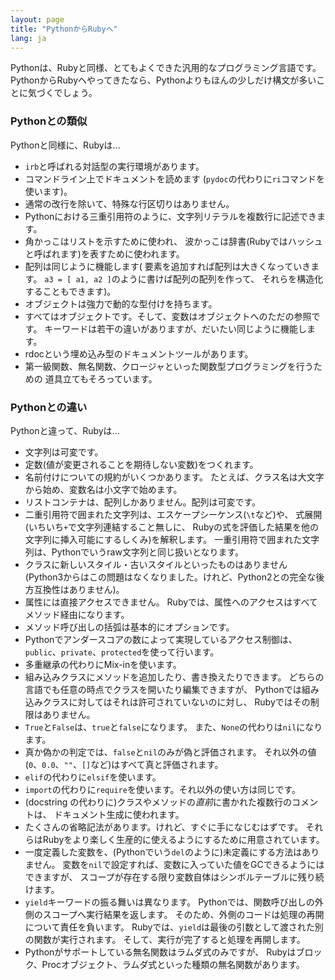 ```yaml
---
layout: page
title: "PythonからRubyへ"
lang: ja
---
```


Pythonは、Rubyと同様、とてもよくできた汎用的なプログラミング言語です。
PythonからRubyへやってきたなら、Pythonよりもほんの少しだけ構文が多いことに気づくでしょう。

### Pythonとの類似

Pythonと同様に、Rubyは...

* `irb`と呼ばれる対話型の実行環境があります。
* コマンドライン上でドキュメントを読めます
  (`pydoc`の代わりに`ri`コマンドを使います)。
* 通常の改行を除いて、特殊な行区切りはありません。
* Pythonにおける三重引用符のように、文字列リテラルを複数行に記述できます。
* 角かっこはリストを示すために使われ、
  波かっこは辞書(Rubyではハッシュと呼ばれます)を表すために使われます。
* 配列は同じように機能します(
  要素を追加すれば配列は大きくなっていきます。
  `a3 = [ a1, a2 ]`のように書けば配列の配列を作って、
   それらを構造化することもできます)。
* オブジェクトは強力で動的な型付けを持ちます。
* すべてはオブジェクトです。そして、変数はオブジェクトへのただの参照です。
  キーワードは若干の違いがありますが、だいたい同じように機能します。
* rdocという埋め込み型のドキュメントツールがあります。
* 第一級関数、無名関数、クロージャといった関数型プログラミングを行うための
  道具立てもそろっています。

### Pythonとの違い

Pythonと違って、Rubyは...

* 文字列は可変です。
* 定数(値が変更されることを期待しない変数)をつくれます。
* 名前付けについての規約がいくつかあります。
  たとえば、クラス名は大文字から始め、変数名は小文字で始めます。
* リストコンテナは、配列しかありません。配列は可変です。
* 二重引用符で囲まれた文字列は、エスケープシーケンス(`\t`など)や、
  式展開(いちいち`+`で文字列連結すること無しに、
  Rubyの式を評価した結果を他の文字列に挿入可能にするしくみ)を解釈します。
  一重引用符で囲まれた文字列は、Pythonでいうraw文字列と同じ扱いとなります。
* クラスに新しいスタイル・古いスタイルといったものはありません
  (Python3からはこの問題はなくなりました。けれど、Python2との完全な後方互換性はありません)。
* 属性には直接アクセスできません。
  Rubyでは、属性へのアクセスはすべてメソッド経由になります。
* メソッド呼び出しの括弧は基本的にオプションです。
* Pythonでアンダースコアの数によって実現しているアクセス制御は、
  `public`、`private`、`protected`を使って行います。
* 多重継承の代わりにMix-inを使います。
* 組み込みクラスにメソッドを追加したり、書き換えたりできます。
  どちらの言語でも任意の時点でクラスを開いたり編集できますが、
  Pythonでは組み込みクラスに対してはそれは許可されていないのに対し、
  Rubyではその制限はありません。
* `True`と`False`は、`true`と`false`になります。
  また、`None`の代わりは`nil`になります。
* 真か偽かの判定では、`false`と`nil`のみが偽と評価されます。
  それ以外の値(`0`、`0.0`、`""`、`[]`など)はすべて真と評価されます。
* `elif`の代わりに`elsif`を使います。
* `import`の代わりに`require`を使います。それ以外の使い方は同じです。
* (docstring の代わりに)クラスやメソッドの*直前*に書かれた複数行のコメントは、
  ドキュメント生成に使われます。
* たくさんの省略記法があります。けれど、すぐに手になじむはずです。
  それらはRubyをより楽しく生産的に使えるようにするために用意されています。
* 一度定義した変数を、(Pythonでいう`del`のように)未定義にする方法はありません。
  変数を`nil`で設定すれば、変数に入っていた値をGCできるようにはできますが、
  スコープが存在する限り変数自体はシンボルテーブルに残り続けます。
* `yield`キーワードの振る舞いは異なります。
  Pythonでは、関数呼び出しの外側のスコープへ実行結果を返します。
  そのため、外側のコードは処理の再開について責任を負います。
  Rubyでは、`yield`は最後の引数として渡された別の関数が実行されます。
  そして、実行が完了すると処理を再開します。
* Pythonがサポートしている無名関数はラムダ式のみですが、
  Rubyはブロック、Procオブジェクト、ラムダ式といった種類の無名関数があります。
